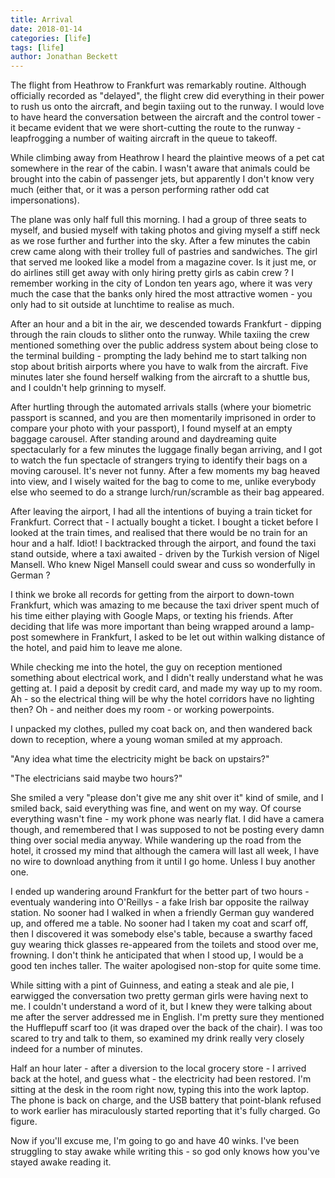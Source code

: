 ```yaml
---
title: Arrival
date: 2018-01-14
categories: [life]
tags: [life]
author: Jonathan Beckett
---
```


The flight from Heathrow to Frankfurt was remarkably routine. Although officially recorded as "delayed", the flight crew did everything in their power to rush us onto the aircraft, and begin taxiing out to the runway. I would love to have heard the conversation between the aircraft and the control tower - it became evident that we were short-cutting the route to the runway - leapfrogging a number of waiting aircraft in the queue to takeoff.

While climbing away from Heathrow I heard the plaintive meows of a pet cat somewhere in the rear of the cabin. I wasn't aware that animals could be brought into the cabin of passenger jets, but apparently I don't know very much (either that, or it was a person performing rather odd cat impersonations).

The plane was only half full this morning. I had a group of three seats to myself, and busied myself with taking photos and giving myself a stiff neck as we rose further and further into the sky. After a few minutes the cabin crew came along with their trolley full of pastries and sandwiches. The girl that served me looked like a model from a magazine cover. Is it just me, or do airlines still get away with only hiring pretty girls as cabin crew ? I remember working in the city of London ten years ago, where it was very much the case that the banks only hired the most attractive women - you only had to sit outside at lunchtime to realise as much.

After an hour and a bit in the air, we descended towards Frankfurt - dipping through the rain clouds to slither onto the runway. While taxiing the crew mentioned something over the public address system about being close to the terminal building - prompting the lady behind me to start talking non stop about british airports where you have to walk from the aircraft. Five minutes later she found herself walking from the aircraft to a shuttle bus, and I couldn't help grinning to myself.

After hurtling through the automated arrivals stalls (where your biometric passport is scanned, and you are then momentarily imprisoned in order to compare your photo with your passport), I found myself at an empty baggage carousel. After standing around and daydreaming quite spectacularly for a few minutes the luggage finally began arriving, and I got to watch the fun spectacle of strangers trying to identify their bags on a moving carousel. It's never not funny. After a few moments my bag heaved into view, and I wisely waited for the bag to come to me, unlike everybody else who seemed to do a strange lurch/run/scramble as their bag appeared.

After leaving the airport, I had all the intentions of buying a train ticket for Frankfurt. Correct that - I actually bought a ticket. I bought a ticket before I looked at the train times, and realised that there would be no train for an hour and a half. Idiot! I backtracked through the airport, and found the taxi stand outside, where a taxi awaited - driven by the Turkish version of Nigel Mansell. Who knew Nigel Mansell could swear and cuss so wonderfully in German ?

I think we broke all records for getting from the airport to down-town Frankfurt, which was amazing to me because the taxi driver spent much of his time either playing with Google Maps, or texting his friends. After deciding that life was more important than being wrapped around a lamp-post somewhere in Frankfurt, I asked to be let out within walking distance of the hotel, and paid him to leave me alone.

While checking me into the hotel, the guy on reception mentioned something about electrical work, and I didn't really understand what he was getting at. I paid a deposit by credit card, and made my way up to my room. Ah - so the electrical thing will be why the hotel corridors have no lighting then? Oh - and neither does my room - or working powerpoints.

I unpacked my clothes, pulled my coat back on, and then wandered back down to reception, where a young woman smiled at my approach.

"Any idea what time the electricity might be back on upstairs?"

"The electricians said maybe two hours?"

She smiled a very "please don't give me any shit over it" kind of smile, and I smiled back, said everything was fine, and went on my way. Of course everything wasn't fine - my work phone was nearly flat. I did have a camera though, and remembered that I was supposed to not be posting every damn thing over social media anyway. While wandering up the road from the hotel, it crossed my mind that although the camera will last all week, I have no wire to download anything from it until I go home. Unless I buy another one.

I ended up wandering around Frankfurt for the better part of two hours - eventualy wandering into O'Reillys - a fake Irish bar opposite the railway station. No sooner had I walked in when a friendly German guy wandered up, and offered me a table. No sooner had I taken my coat and scarf off, then I discovered it was somebody else's table, because a swarthy faced guy wearing thick glasses re-appeared from the toilets and stood over me, frowning. I don't think he anticipated that when I stood up, I would be a good ten inches taller. The waiter apologised non-stop for quite some time.

While sitting with a pint of Guinness, and eating a steak and ale pie, I earwigged the conversation two pretty german girls were having next to me. I couldn't understand a word of it, but I knew they were talking about me after the server addressed me in English. I'm pretty sure they mentioned the Hufflepuff scarf too (it was draped over the back of the chair). I was too scared to try and talk to them, so examined my drink really very closely indeed for a number of minutes.

Half an hour later - after a diversion to the local grocery store - I arrived back at the hotel, and guess what - the electricity had been restored. I'm sitting at the desk in the room right now, typing this into the work laptop. The phone is back on charge, and the USB battery that point-blank refused to work earlier has miraculously started reporting that it's fully charged. Go figure.

Now if you'll excuse me, I'm going to go and have 40 winks. I've been struggling to stay awake while writing this - so god only knows how you've stayed awake reading it.
